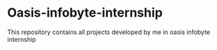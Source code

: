 # Oasis-infobyte-internship
This repository contains all projects developed by me in oasis infobyte internship
